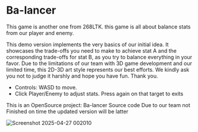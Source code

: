 # Ba-lancer
This game is another one from 268LTK. this game is all about balance stats from our player and enemy.

This demo version implements the very basics of our initial idea. It showcases the trade-offs you need to make to achieve stat A and the corresponding trade-offs for stat B, as you try to balance everything in your favor. Due to the limitations of our team with 3D game development and our limited time, this 2D-3D art style represents our best efforts. We kindly ask you not to judge it harshly and hope you have fun. Thank you.

- Controls: WASD to move.
- Click Player/Enemy to adjust stats. Press again on that target to exits 


This is an OpenSource project: Ba-lancer Source code
Due to our team not Finished on time the updated version will be latter

![Screenshot 2025-04-27 002010](https://github.com/user-attachments/assets/01fffef9-d58b-4304-9d21-3ceb7728d67f)
